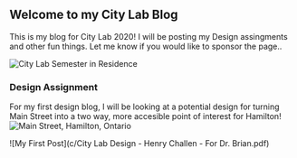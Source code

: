 ## Welcome to my City Lab Blog
This is my blog for City Lab 2020! I will be posting my Design assingments and other fun things. Let me know if you would like to sponsor the page..

![City Lab Semester in Residence](https://encrypted-tbn0.gstatic.com/images?q=tbn%3AANd9GcQMagyw3NCa0FPxd_pFnNaIlKgl1tWNE3FYvA&usqp=CAU)


### Design Assignment 
For my first design blog, I will be looking at a potential design for turning Main Street into a two way, more accesible point of interest for Hamilton!
![Main Street, Hamilton, Ontario](https://upload.wikimedia.org/wikipedia/commons/c/cb/MainEastHamilton.JPG)

![My First Post](c/City Lab Design - Henry Challen - For Dr. Brian.pdf)
